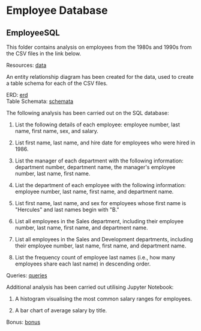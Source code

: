 # Employee Database

## EmployeeSQL

This folder contains analysis on employees from the 1980s and 1990s from the CSV files in the link below.

Resources: [data](EmployeeSQL/data)

An entity relationship diagram has been created for the data, used to create a table schema for each of the CSV files.

ERD: [erd](EmployeeSQL/employee_ERD.png) \
Table Schemata: [schemata](EmployeeSQL/employee_schema.sql) 

The following analysis has been carried out on the SQL database:

1. List the following details of each employee: employee number, last name, first name, sex, and salary.

2. List first name, last name, and hire date for employees who were hired in 1986.

3. List the manager of each department with the following information: department number, department name, the manager's employee number, last name, first name.

4. List the department of each employee with the following information: employee number, last name, first name, and department name.

5. List first name, last name, and sex for employees whose first name is "Hercules" and last names begin with "B."

6. List all employees in the Sales department, including their employee number, last name, first name, and department name.

7. List all employees in the Sales and Development departments, including their employee number, last name, first name, and department name.

8. List the frequency count of employee last names (i.e., how many employees share each last name) in descending order.

Queries: [queries](EmployeeSQL/employee_queries.sql) 

Additional analysis has been carried out utilising Jupyter Notebook:

1. A histogram visualising the most common salary ranges for employees.

2. A bar chart of average salary by title.

Bonus: [bonus](EmployeeSQL/employee_bonus.ipynb)
